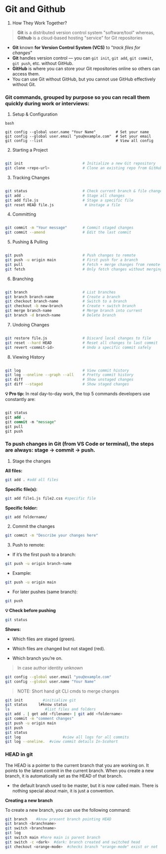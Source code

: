 # Git and Github

1. How They Work Together?

> **Git** is a distributed version control system "software/tool" whereas, **Github** is a cloud-based hosting "service" for Git repositories

- **Git** known **for Version Control System (VCS)** to "_track files for changes_"
- **Git** handles version control — you can `git init`, `git add`, `git commit`, `git push`, etc. without GitHub.
- **GitHub** is where you can store your Git repositories online so others can access them.
- You can use Git without GitHub, but you cannot use GitHub effectively without Git.

### Git commands, grouped by purpose so you can recall them quickly during work or interviews:

1. Setup & Configuration
```
bash

git config --global user.name "Your Name"         # Set your name
git config --global user.email "you@example.com"  # Set your email
git config --list                                 # View all config
```

2. Starting a Project
```bash

git init                           # Initialize a new Git repository
git clone <repo-url>               # Clone an existing repo from GitHub
```
3. Tracking Changes
```bash

git status                         # Check current branch & file changes
git add .                          # Stage all changes
git add file.js                    # Stage a specific file
git reset HEAD file.js              # Unstage a file
```
4. Committing
```bash

git commit -m "Your message"       # Commit staged changes
git commit --amend                 # Edit the last commit
```
5. Pushing & Pulling
```bash

git push                           # Push changes to remote
git push -u origin main            # First push for a branch
git pull                           # Fetch + merge changes from remote
git fetch                          # Only fetch changes without merging
```
6. Branching
```bash

git branch                         # List branches
git branch branch-name             # Create a branch
git checkout branch-name           # Switch to a branch
git checkout -b new-branch         # Create + switch branch
git merge branch-name              # Merge branch into current
git branch -d branch-name          # Delete branch
```
7. Undoing Changes
```bash

git restore file.js                # Discard local changes to file
git reset --hard HEAD              # Reset all changes to last commit
git revert <commit-id>             # Undo a specific commit safely
```
8. Viewing History
```bash

git log                            # View commit history
git log --oneline --graph --all    # Pretty commit history
git diff                           # Show unstaged changes
git diff --staged                  # Show staged changes
```
**💡 Pro tip:**
In real day-to-day work, the top 5 commands developers use constantly are:

```sql

git status
git add .
git commit -m "message"
git pull
git push
```


### To push changes in Git (from VS Code or terminal), the steps are always: stage → commit → push.

1. Stage the changes
   
**All files:**

```bash
git add . #add all files
```
**Specific file(s):**

```bash
git add file1.js file2.css #specific file
```
**Specific folder:**

```bash
git add foldername/
```
2. Commit the changes
```bash
git commit -m "Describe your changes here"
```
3. Push to remote:

- If it’s the first push to a branch:

```bash
git push -u origin branch-name
```

- Example:

```bash
git push -u origin main
```

- For later pushes (same branch):

```bash
git push
```

**💡 Check before pushing**

```bash
git status
```

**Shows:**
- Which files are staged (green).

- Which files are changed but not staged (red).

- Which branch you’re on.

> In case author identity unknown

```bash
git config --global user.email "you@example.com"
git config --global user.name "Your Name"
```
> NOTE: Short hand git CLI cmds to merge changes

```bash
git init         #initialize git
git status     l#know status
ls                #list files and folders
git add . | get add <filename> | git add <foldername>
git commit -m "comment changes"
git push -u origin main
git push
git status
git log                   #view all logs for all commits
git log --oneline.  #view commit details In-Scohort
```


### HEAD in git
The HEAD is a pointer to the current branch that you are working on. It points to the latest commit in the current branch. When you create a new branch, it is automatically set as the HEAD of that branch.

- the default branch used to be master, but it is now called main. There is nothing special about main, it is just a convention.

**Creating a new branch**

To create a new branch, you can use the following command:

```bash
git branch    #know present branch pointing HEAD
git branch <branchname>
git switch <branchname>
git log
git switch main #here main is parent branch
git switch -c <dark>  #dark: branch created and switched head
git checkout <orange-mode>  #checks branch "orange-mode" exist or not
```